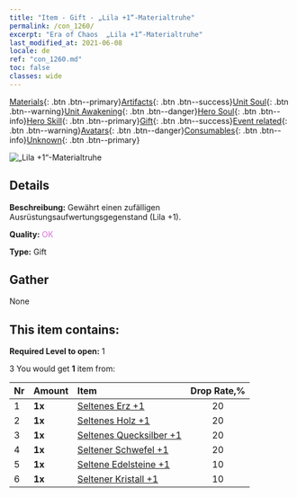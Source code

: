 ```yaml
---
title: "Item - Gift - „Lila +1“-Materialtruhe"
permalink: /con_1260/
excerpt: "Era of Chaos  „Lila +1“-Materialtruhe"
last_modified_at: 2021-06-08
locale: de
ref: "con_1260.md"
toc: false
classes: wide
---
```

 [Materials](/ItemsDE/){: .btn .btn--primary}[Artifacts](/ItemsDE/Artifacts/){: .btn .btn--success}[Unit Soul](/ItemsDE/UnitSoul/){: .btn .btn--warning}[Unit Awakening](/ItemsDE/UnitAwakening/){: .btn .btn--danger}[Hero Soul](/ItemsDE/HeroSoul/){: .btn .btn--info}[Hero Skill](/ItemsDE/HeroSkill/){: .btn .btn--primary}[Gift](/ItemsDE/Gift/){: .btn .btn--success}[Event related](/ItemsDE/Events/){: .btn .btn--warning}[Avatars](/ItemsDE/Avatars/){: .btn .btn--danger}[Consumables](/ItemsDE/Consumables/){: .btn .btn--info}[Unknown](/ItemsDE/Unknown/){: .btn .btn--primary}

 ![„Lila +1“-Materialtruhe](/images/t/i_304002.png)

## Details
 **Beschreibung:** Gewährt einen zufälligen Ausrüstungsaufwertungsgegenstand (Lila +1).

 **Quality:** <span style="color: #DA70D6">OK</span>

 **Type:** Gift

## Gather

  None

## This item contains:

 **Required Level to open:** 1

 3 You would get **1** item  from:

  | Nr | Amount |     Item    | Drop Rate,% |
  |:---|:-------|:------------|:---------:|
  | 1 |  **1x** | [Seltenes Erz +1](/ItemsDE/mat_40/) | 20 | 
  | 2 |  **1x** | [Seltenes Holz +1](/ItemsDE/mat_41/) | 20 | 
  | 3 |  **1x** | [Seltenes Quecksilber +1](/ItemsDE/mat_42/) | 20 | 
  | 4 |  **1x** | [Seltener Schwefel +1](/ItemsDE/mat_43/) | 20 | 
  | 5 |  **1x** | [Seltene Edelsteine +1](/ItemsDE/mat_44/) | 10 | 
  | 6 |  **1x** | [Seltener Kristall +1](/ItemsDE/mat_45/) | 10 | 
